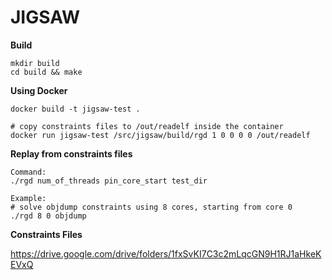 # JIGSAW

**Build**
```
mkdir build 
cd build && make
```

**Using Docker**

```
docker build -t jigsaw-test .

# copy constraints files to /out/readelf inside the container
docker run jigsaw-test /src/jigsaw/build/rgd 1 0 0 0 0 /out/readelf
```

**Replay from constraints files**
```
Command:
./rgd num_of_threads pin_core_start test_dir

Example:
# solve objdump constraints using 8 cores, starting from core 0
./rgd 8 0 objdump 
```

**Constraints Files**

https://drive.google.com/drive/folders/1fxSvKI7C3c2mLqcGN9H1RJ1aHkeKEVxQ


